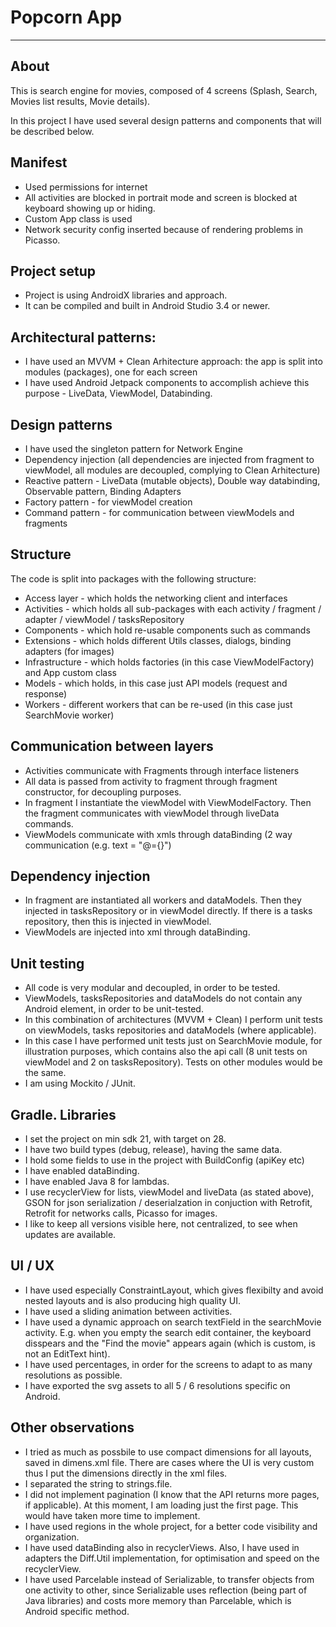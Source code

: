 # Popcorn App

----
## About
This is search engine for movies, composed of 4 screens (Splash, Search, Movies list results, Movie details).

In this project I have used several design patterns and components that will be described below.

## Manifest
* Used permissions for internet
* All activities are blocked in portrait mode and screen is blocked at keyboard showing up or hiding.
* Custom App class is used
* Network security config inserted because of rendering problems in Picasso.

## Project setup
* Project is using AndroidX libraries and approach.
* It can be compiled and built in Android Studio 3.4 or newer.

## Architectural patterns:
* I have used an MVVM + Clean Arhitecture approach: the app is split into modules (packages), one for each screen
* I have used Android Jetpack components to accomplish achieve this purpose - LiveData, ViewModel, Databinding.

## Design patterns
* I have used the singleton pattern for Network Engine
* Dependency injection (all dependencies are injected from fragment to viewModel, all modules are decoupled, complying to Clean Arhitecture)
* Reactive pattern - LiveData (mutable objects), Double way databinding, Observable pattern, Binding Adapters
* Factory pattern - for viewModel creation
* Command pattern - for communication between viewModels and fragments

## Structure
The code is split into packages with the following structure:

* Access layer -  which holds the networking client and interfaces
* Activities - which holds all sub-packages with each activity / fragment / adapter / viewModel / tasksRepository
* Components - which hold re-usable components such as commands
* Extensions - which holds different Utils classes, dialogs, binding adapters (for images)
* Infrastructure - which holds factories (in this case ViewModelFactory) and App custom class
* Models - which holds, in this case just API models (request and response)
* Workers - different workers that can be re-used (in this case just SearchMovie worker) 

## Communication between layers
* Activities communicate with Fragments through interface listeners
* All data is passed from activity to fragment through fragment constructor, for decoupling purposes.
* In fragment I instantiate the viewModel with ViewModelFactory. Then the fragment communicates with viewModel through liveData commands.
* ViewModels communicate with xmls through dataBinding (2 way communication (e.g. text = "@={}")

## Dependency injection
* In fragment are instantiated all workers and dataModels. Then they injected in tasksRepository or in viewModel directly. If there is a tasks repository, then this is injected in viewModel.
* ViewModels are injected into xml through dataBinding.

## Unit testing
* All code is very modular and decoupled, in order to be tested.
* ViewModels, tasksRepositories and dataModels do not contain any Android element, in order to be unit-tested.
* In this combination of architectures (MVVM + Clean) I perform unit tests on viewModels, tasks repositories and dataModels (where applicable).
* In this case I have performed unit tests just on SearchMovie module, for illustration purposes, which contains also the api call (8 unit tests on viewModel and 2 on tasksRepository). Tests on other modules would be the same.
* I am using Mockito / JUnit.

## Gradle. Libraries
* I set the project on min sdk 21, with target on 28.
* I have two build types (debug, release), having the same data.
* I hold some fields to use in the project with BuildConfig (apiKey etc)
* I have enabled dataBinding.
* I have enabled Java 8 for lambdas.
* I use recyclerView for lists, viewModel and liveData (as stated above), GSON for json serialization / deserialzation in conjuction with Retrofit, Retrofit for networks calls, Picasso for images.
* I like to keep all versions visible here, not centralized, to see when updates are available.

## UI / UX
* I have used especially ConstraintLayout, which gives flexibilty and avoid nested layouts and is also producing high quality UI.
* I have used a sliding animation between activities.
* I have used a dynamic approach on search textField in the searchMovie activity. E.g. when you empty the search edit container, the keyboard disspears and the "Find the movie" appears again (which is custom, is not an EditText hint).
* I have used percentages, in order for the screens to adapt to as many resolutions as possible.
* I have exported the svg assets to all 5 / 6 resolutions specific on Android.

## Other observations
* I tried as much as possbile to use compact dimensions for all layouts, saved in dimens.xml file. There are cases where the UI is very custom thus I put the dimensions directly in the xml files.
* I separated the string to strings.file.
* I did not implement pagination (I know that the API returns more pages, if applicable). At this moment, I am loading just the first page. This would have taken more time to implement.
* I have used regions in the whole project, for a better code visibility and organization.
* I have used dataBinding also in recyclerViews. Also, I have used in adapters the Diff.Util implementation, for optimisation and speed on the recyclerView.
* I have used Parcelable instead of Serializable, to transfer objects from one activity to other, since Serializable uses reflection (being part of Java libraries) and costs more memory than Parcelable, which is Android specific method. 
